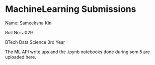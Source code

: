 # MachineLearning Submissions
Name: Sameeksha Kini

Roll No: J029 

BTech Data Science 3rd Year

The ML API write ups and the .ipynb notebooks done during sem 5 are uploaded here.
